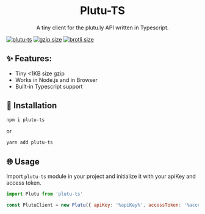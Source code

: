 <h1 align="center">
Plutu-TS
</h1>

<p align="center">
A tiny client for the plutu.ly API written in Typescript.
</p>

<div> 
<a href="https://www.npmjs.com/package/plutu-ts"><img src="https://img.shields.io/npm/v/plutu-ts" alt="plutu-ts"></a>
<a href="https://unpkg.com/plutu-ts"><img src="https://img.badgesize.io/https://unpkg.com/plutu-ts@0.0.2/dist/index.js?compression=gzip" alt="gzip size"></a>
<a href="https://unpkg.com/plutu-ts"><img src="https://img.badgesize.io/https://unpkg.com/plutu-ts@0.0.2/dist/index.js?compression=brotli" alt="brotli size"></a>
</div>

## ✨ Features:
- Tiny <1KB size gzip
- Works in Node.js and in Browser
- Built-in Typescript support

## 🔧 Installation

```bash
npm i plutu-ts
```
or
```bash
yarn add plutu-ts
```

## 🌐 Usage

Import `plutu-ts` module in your project and initialize it with your apiKey and access token.

```js
import Plutu from 'plutu-ts'

const PlutuClient = new Plutu({ apiKey: '%apiKey%', accessToken: '%accessToken%' })
```